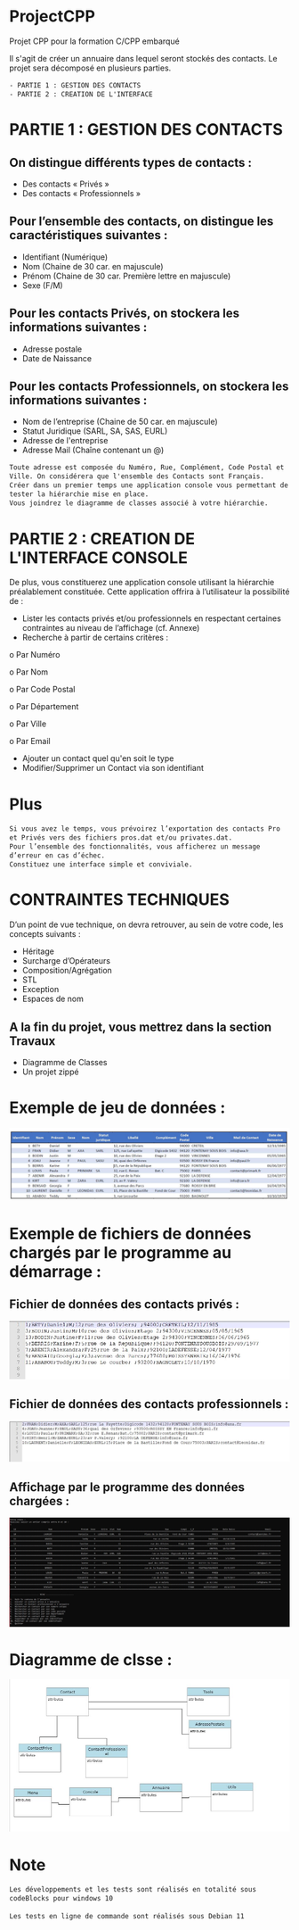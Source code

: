 # ProjectCPP
Projet CPP pour la formation C/CPP embarqué



Il s'agit de créer un annuaire dans lequel seront stockés des contacts.
Le projet sera décomposé en plusieurs parties.

```
- PARTIE 1 : GESTION DES CONTACTS
- PARTIE 2 : CREATION DE L'INTERFACE
```

# PARTIE 1 : GESTION DES CONTACTS
## On distingue différents types de contacts :
- Des contacts « Privés »
- Des contacts « Professionnels »
## Pour l’ensemble des contacts, on distingue les caractéristiques suivantes :
- Identifiant (Numérique)
- Nom (Chaine de 30 car. en majuscule)
- Prénom (Chaine de 30 car. Première lettre en majuscule)
- Sexe (F/M)
## Pour les contacts Privés, on stockera les informations suivantes :
- Adresse postale
- Date de Naissance
## Pour les contacts Professionnels, on stockera les informations suivantes :
- Nom de l’entreprise (Chaine de 50 car. en majuscule)
- Statut Juridique (SARL, SA, SAS, EURL)
- Adresse de l'entreprise
- Adresse Mail (Chaîne contenant un @)
```
Toute adresse est composée du Numéro, Rue, Complément, Code Postal et Ville. On considérera que l'ensemble des Contacts sont Français.
Créer dans un premier temps une application console vous permettant de tester la hiérarchie mise en place.
Vous joindrez le diagramme de classes associé à votre hiérarchie.
```

# PARTIE 2 : CREATION DE L'INTERFACE CONSOLE
De plus, vous constituerez une application console utilisant la hiérarchie préalablement constituée.
Cette application offrira à l’utilisateur la possibilité de :
- Lister les contacts privés et/ou professionnels en respectant certaines contraintes au niveau de l’affichage (cf. Annexe)
- Recherche à partir de certains critères :

o Par Numéro

o Par Nom

o Par Code Postal

o Par Département

o Par Ville

o Par Email

- Ajouter un contact quel qu'en soit le type
- Modifier/Supprimer un Contact via son identifiant

# Plus

```
Si vous avez le temps, vous prévoirez l’exportation des contacts Pro et Privés vers des fichiers pros.dat et/ou privates.dat.
Pour l’ensemble des fonctionnalités, vous afficherez un message d’erreur en cas d’échec.
Constituez une interface simple et conviviale.
```

# CONTRAINTES TECHNIQUES
D’un point de vue technique, on devra retrouver, au sein de votre code, les concepts suivants :
- Héritage
- Surcharge d’Opérateurs
- Composition/Agrégation
- STL
- Exception
- Espaces de nom

## A la fin du projet, vous mettrez dans la section Travaux
- Diagramme de Classes
- Un projet zippé

# Exemple de jeu de données :

![My Image](liste.jpg)

# Exemple de fichiers de données chargés par le programme au démarrage :

## Fichier de données des contacts privés :

![My Image](file_privates_contact.jpg)

## Fichier de données des contacts professionnels :

![My Image](file_pros_contact.jpg)

## Affichage par le programme des données chargées :

![My Image](affichage_données_chargées.jpg)

# Diagramme de clsse :

![My Image](diagramme.jpg)


# Note

```
Les développements et les tests sont réalisés en totalité sous codeBlocks pour windows 10

Les tests en ligne de commande sont réalisés sous Debian 11
```
